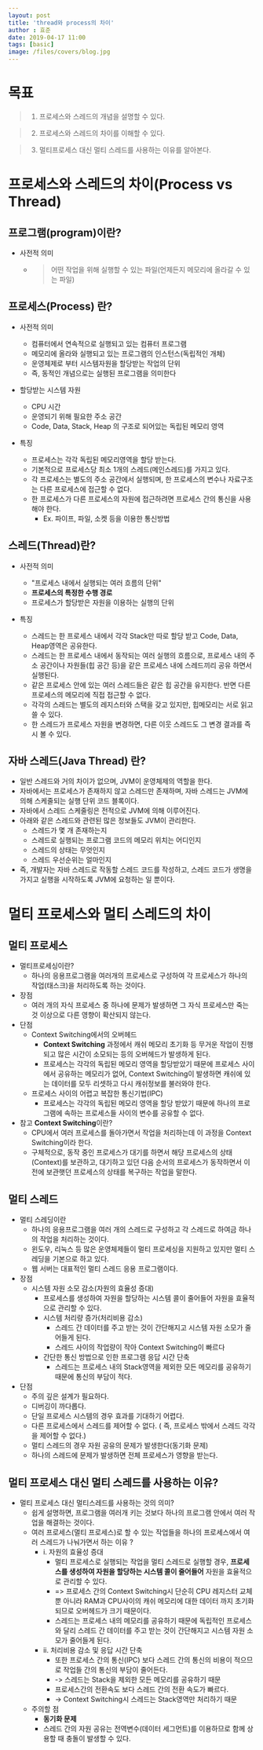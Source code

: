 ```yaml
---
layout: post
title: 'thread와 process의 차이'
author : 효준
date: 2019-04-17 11:00
tags: [basic]
image: /files/covers/blog.jpg
---
```


목표
===
>    1. 프로세스와 스레드의 개념을 설명할 수 있다.

>    2. 프로세스와 스레드의 차이를 이해할 수 있다.

>    3. 멀티프로세스 대신 멀티 스레드를 사용하는 이유를 알아본다.

프로세스와 스레드의 차이(Process vs Thread)
===

프로그램(program)이란?
---
+ 사전적 의미
    + >어떤 작업을 위해 실행할 수 있는 파일(언제든지 메모리에 올라갈 수 있는 파일)

프로세스(Process) 란?
---
+ 사전적 의미
    +  컴퓨터에서 연속적으로 실행되고 있는 컴퓨터 프로그램
    + 메모리에 올라와 실행되고 있는 프로그램의 인스턴스(독립적인 개체)
    + 운영체제로 부터 시스템자원을 할당받는 작업의 단위
    + 즉, 동적인 개념으로는 실행된 프로그램을 의미한다 

    
+ 할당받는 시스템 자원
    + CPU 시간
    + 운영되기 위해 필요한 주소 공간
    + Code, Data, Stack, Heap 의 구조로 되어있는 독립된 메모리 영역

+ 특징
    + 프로세스는 각각 독립된 메모리영역을 할당 받는다.
    + 기본적으로 프로세스당 최소 1개의 스레드(메인스레드)를 가지고 있다.        
    + 각 프로세스는 별도의 주소 공간에서 실행되며, 한 프로세스의 변수나 자료구조는 다른 프로세스에 접근할 수 없다.
    + 한 프로세스가 다른 프로세스의 자원에 접근하려면 프로세스 간의 통신을 사용해야 한다.
        + Ex. 파이프, 파일, 소켓 등을 이용한 통신방법


스레드(Thread)란?
---

+ 사전적 의미
    + "프로세스 내에서 실행되는 여러 흐름의 단위"
    + <b>프로세스의 특정한 수행 경로</b>
    + 프로세스가 할당받은 자원을 이용하는 실행의 단위


+ 특징
    + 스레드는 한 프로세스 내에서 각각 Stack만 따로 할당 받고 Code, Data, Heap영역은 공유한다.
    + 스레드는 한 프로세스 내에서 동작되는 여러 실행의 흐름으로, 프로세스 내의 주소 공간이나 자원들(힙 공간 등)을 같은 프로세스 내에 스레드끼리 공유 하면서 실행된다.
    + 같은 프로세스 안에 있는 여러 스레드들은 같은 힙 공간을 유지한다. 반면 다른 프로세스의 메모리에 직접 접근할 수 없다.
    + 각각의 스레드는 별도의 레지스터와 스택을 갖고 있지만, 힙메모리는 서로 읽고 쓸 수 있다.
    + 한 스레드가 프로세스 자원을 변경하면, 다른 이웃 스레드도 그 변경 결과를 즉시 볼 수 있다.

자바 스레드(Java Thread) 란?
---
+ 일반 스레드와 거의 차이가 없으며, JVM이 운영체제의 역할을 한다.
+ 자바에서는 프로세스가 존재하지 않고 스레드만 존재하며, 자바 스레드는 JVM에 의해 스케줄되는 실행 단위 코드 블록이다.
+ 자바에서 스레드 스케줄링은 전적으로 JVM에 의해 이루어진다.
+ 아래와 같은 스레드와 관련된 많은 정보들도 JVM이 관리한다.
    + 스레드가 몇 개 존재하는지
    + 스레드로 실행되는 프로그램 코드의 메모리 위치는 어디인지
    + 스레드의 상태는 무엇인지
    + 스레드 우선순위는 얼마인지
+ 즉, 개발자는 자바 스레드로 작동할 스레드 코드를 작성하고, 스레드 코드가 생명을 가지고 실행을 시작하도록 JVM에 요청하는 일 뿐이다.




멀티 프로세스와 멀티 스레드의 차이
===

멀티 프로세스
---

+ 멀티프로세싱이란?
    + 하나의 응용프로그램을 여러개의 프로세스로 구성하여 각 프로세스가 하나의 작업(태스크)을 처리하도록 하는 것이다.
+ 장점
    + 여러 개의 자식 프로세스 중 하나에 문제가 발생하면 그 자식 프로세스만 죽는 것 이상으로 다른 영향이 확산되지 않는다.
+ 단점
    + Context Switching에서의 오버헤드
        + <b>Context Switching</b> 과정에서 캐쉬 메모리 초기화 등 무거운 작업이 진행되고 많은 시간이 소모되는 등의 오버헤드가 발생하게 된다.
        + 프로세스는 각각의 독립된 메모리 영역을 할당받았기 때문에 프로세스 사이에서 공유하는 메모리가 없어, Context Switching이 발생하면 캐쉬에 있는 데이터를 모두 리셋하고 다시 캐쉬정보를 불러와야 한다.
    + 프로세스 사이의 어렵고 복잡한 통신기법(IPC)
        + 프로세스는 각각의 독립된 메모리 영역을 할당 받았기 때문에 하나의 프로그램에 속하는 프로세스들 사이의 변수를 공유할 수 없다.
+ 참고 <b>Context Switching</b>이란?
    + CPU에서 여러 프로세스를 돌아가면서 작업을 처리하는데 이 과정을 Context Switching이라 한다.
    + 구체적으로, 동작 중인 프로세스가 대기를 하면서 해당 프로세스의 상태(Context)를 보관하고, 대기하고 있던 다음 순서의 프로세스가 동작하면서 이전에 보관햇던 프로세스의 상태를 복구하는 작업을 말한다.

멀티 스레드
---

+   멀티 스레딩이란
    + 하나의 응용프로그램을 여러 개의 스레드로 구성하고 각 스레드로 하여금 하나의 작업을 처리하는 것이다.
    + 윈도우, 리눅스 등 많은 운영체제들이 멀티 프로세싱을 지원하고 있지만 멀티 스레딩을 기본으로 하고 있다.
    + 웹 서버는 대표적인 멀티 스레드 응용 프로그램이다.
+ 장점
    + 시스템 자원 소모 감소(자원의 효율성 증대)
        + 프로세스를 생성하여 자원을 할당하는 시스템 콜이 줄어들어 자원을 효율적으로 관리할 수 있다.
        + 시스템 처리량 증가(처리비용 감소)
            + 스레드 간 데이터를 주고 받는 것이 간단해지고 시스템 자원 소모가 줄어들게 된다.
            + 스레드 사이의 작업량이 작아 Context Switching이 빠르다
        + 간단한 통신 방법으로 인한 프로그램 응답 시간 단축
            + 스레드는 프로세스 내의 Stack영역을 제외한 모든 메모리를 공유하기 때문에 통신의 부담이 적다.
+ 단점
    + 주의 깊은 설계가 필요하다.
    + 디버깅이 까다롭다.
    + 단일 프로세스 시스템의 경우 효과를 기대하기 어렵다.
    + 다른 프로세스에서 스레드를 제어할 수 없다. ( 즉, 프로세스 밖에서 스레드 각각을 제어할 수 없다.)
    + 멀티 스레드의 경우 자원 공유의 문제가 발생한다(동기화 문제)
    + 하나의 스레드에 문제가 발생하면 전체 프로세스가 영향을 받는다.

멀티 프로세스 대신 멀티 스레드를 사용하는 이유?
---
+ 멀티 프로세스 대신 멀티스레드를 사용하는 것의 의미?
    + 쉽게 설명하면, 프로그램을 여러개 키는 것보다 하나의 프로그램 안에서 여러 작업을 해결하는 것이다.
    + 여러 프로세스(멀티 프로세스)로 할 수 있는 작업들을 하나의 프로세스에서 여러 스레드가 나눠가면서 하는 이유 ?
        + i. 자원의 효율성 증대
            + 멀티 프로세스로 실행되는 작업을 멀티 스레드로 실행할 경우, <b>프로세스를 생성하여 자원을 할당하는 시스템 콜이 줄어들어</b> 자원을 효율적으로 관리할 수 있다.
            + => 프로세스 간의 Context Switching시 단순히 CPU 레지스터 교체 뿐 아니라 RAM과 CPU사이의 캐쉬 메모리에 대한 데이터 까지 초기화 되므로 오버헤드가 크기 때문이다.
            + 스레드는 프로세스 내의 메모리를 공유하기 때문에 독립적인 프로세스와 달리 스레드 간 데이터를 주고 받는 것이 간단해지고 시스템 자원 소모가 줄어들게 된다.
        + ii. 처리비용 감소 및 응답 시간 단축
            + 또한 프로세스 간의 통신(IPC) 보다 스레드 간의 통신의 비용이 적으므로 작업들 간의 통신의 부담이 줄어든다.
            + -> 스레드는 Stack을 제외한 모든 메모리를 공유하기 때문
            + 프로세스간의 전환속도 보다 스레드 간의 전환 속도가 빠르다.
            + -> Context Switching시 스레드는 Stack영역만 처리하기 때문
    + 주의할 점
        + <b>동기화 문제</b>            
        + 스레드 간의 자원 공유는 전역변수(데이터 세그먼트)를 이용하므로 함께 상용할 때 충돌이 발생할 수 있다.

